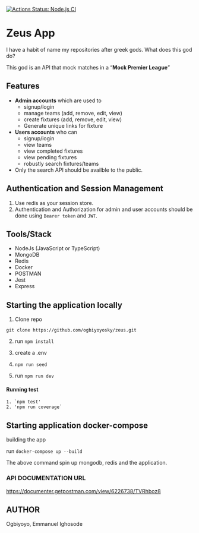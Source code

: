 [![Actions Status: Node.js CI](https://github.com/ogbiyoyosky/zeus/workflows/Node.js%20CI/badge.svg)](https://github.com/ogbiyoyosky/zeus/actions?query=workflow%3A"Node.js+CI")

# Zeus App

I have a habit of name my repositories after greek gods.
What does this god do?

This god is an API that mock matches in a “**Mock Premier League**”

## Features

- **Admin accounts** which are used to
  - signup/login
  - manage teams (add, remove, edit, view)
  - create fixtures (add, remove, edit, view)
  - Generate unique links for fixture
- **Users accounts** who can
  - signup/login
  - view teams
  - view completed fixtures
  - view pending fixtures
  - robustly search fixtures/teams
- Only the search API should be availble to the public.

## Authentication and Session Management

1. Use redis as your session store.
2. Authentication and Authorization for admin and user accounts should be done using `Bearer token` and `JWT`.

## Tools/Stack

- NodeJs (JavaScript or TypeScript)
- MongoDB
- Redis
- Docker
- POSTMAN
- Jest
- Express

## Starting the application locally

1. Clone repo

`git clone https://github.com/ogbiyoyosky/zeus.git`

2. run `npm install`

3. create a .env

4. `npm run seed`

5. run `npm run dev`

#### Running test

    1. `npm test'
    2. 'npm run coverage`

## Starting application docker-compose

building the app

run `docker-compose up --build`

The above command spin up mongodb, redis and the application.

### API DOCUMENTATION URL

https://documenter.getpostman.com/view/6226738/TVRhboz8

## AUTHOR

Ogbiyoyo, Emmanuel Ighosode
